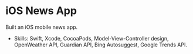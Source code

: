 # iOS News App

Built an iOS mobile news app.<br>
- Skills: Swift, Xcode, CocoaPods,  Model-View-Controller design, OpenWeather API, Guardian API, Bing Autosuggest, Google Trends API.